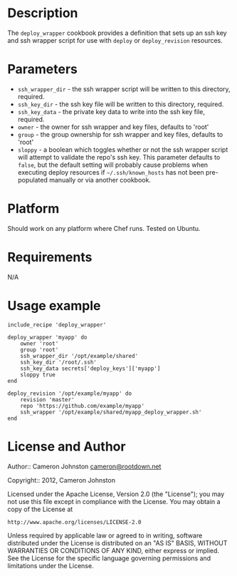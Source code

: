Description
===========

The `deploy_wrapper` cookbook provides a definition that sets up an ssh key and ssh wrapper script for use with `deploy` or `deploy_revision` resources.

Parameters
==========

* `ssh_wrapper_dir` - the ssh wrapper script will be written to this directory, required.
* `ssh_key_dir` - the ssh key file will be written to this directory, required.
* `ssh_key_data` - the private key data to write into the ssh key file, required.
* `owner` - the owner for ssh wrapper and key files, defaults to 'root'
* `group` - the group ownership for ssh wrapper and key files, defaults to 'root'
* `sloppy` - a boolean which toggles whether or not the ssh wrapper script will attempt to validate the repo's ssh key. This parameter defaults to `false`, but the default setting will probably cause problems when executing deploy resources if `~/.ssh/known_hosts` has not been pre-populated manually or via another cookbook.

Platform
========

Should work on any platform where Chef runs. Tested on Ubuntu.

Requirements
============

N/A

Usage example
=============

    include_recipe 'deploy_wrapper'

    deploy_wrapper 'myapp' do
        owner 'root'
        group 'root'
        ssh_wrapper_dir '/opt/example/shared'
        ssh_key_dir '/root/.ssh'
        ssh_key_data secrets['deploy_keys']['myapp']
        sloppy true
    end

    deploy_revision '/opt/example/myapp' do
        revision 'master'
        repo 'https://github.com/example/myapp'
        ssh_wrapper '/opt/example/shared/myapp_deploy_wrapper.sh'
    end

License and Author
==================

Author:: Cameron Johnston <cameron@rootdown.net>

Copyright:: 2012, Cameron Johnston

Licensed under the Apache License, Version 2.0 (the "License");
you may not use this file except in compliance with the License.
You may obtain a copy of the License at

    http://www.apache.org/licenses/LICENSE-2.0

Unless required by applicable law or agreed to in writing, software
distributed under the License is distributed on an "AS IS" BASIS,
WITHOUT WARRANTIES OR CONDITIONS OF ANY KIND, either express or implied.
See the License for the specific language governing permissions and
limitations under the License.
